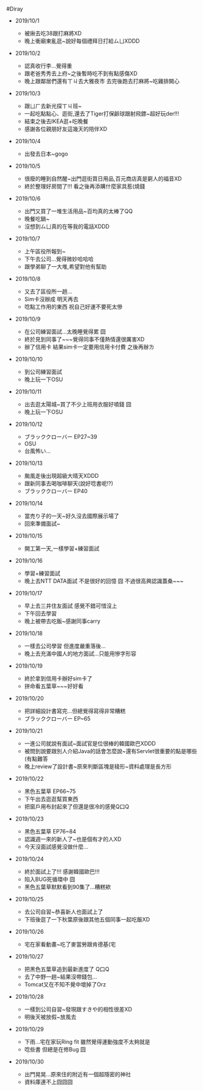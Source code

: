 #Diray

* 2019/10/1
  * 被揪去吃38跟打麻將XD
  * 晚上衝廟東亂逛~說好每個禮拜日打給ㄙㄩXDDD
  
* 2019/10/2
  * 認真收行李...覺得重
  * 跟老爸秀秀去上府~之後暫時吃不到有點感傷XD
  * 晚上跟鄰居們還有ㄒㄐ去大雅夜市 去完後跑去打麻將~吃雞排開心

* 2019/10/3
  * 跟ㄩㄏ去新光探ㄒㄐ班~
  * 一起吃點點心、逛街,還去了Tiger打保齡球跟射飛鏢~超好玩der!!!
  * 結束之後去IKEA逛+吃晚餐
  * 感謝各位親朋好友這幾天的陪伴XD
  
* 2019/10/4
  * 出發去日本~gogo
  
* 2019/10/5
  * 很廢的睡到自然醒~出門逛街買日用品,百元商店真是窮人的福音XD
  * 終於整理好房間了!!! 看之後再添購什麼家具惹(燒錢
  
* 2019/10/6
  * 出門又買了一堆生活用品~百均真的太棒了QQ
  * 晚餐吃鍋~
  * 沒想到ㄙㄩ真的在等我的電話XDDD
  
* 2019/10/7
  * 上午區役所報到~
  * 下午去公司...覺得微妙哈哈哈
  * 跟學弟聊了一大堆,希望對他有幫助
  
* 2019/10/8
  * 又去了區役所一趟...
  * Sim卡沒辦成 明天再去
  * 唸點工作用的東西 祝自己好運不要死太慘
  
* 2019/10/9
  * 在公司練習面試...太晚睡覺得累 囧
  * 終於見到同事了~~~覺得同事不僅熱情還很厲害XD
  * 辦了信用卡 結果sim卡一定要用信用卡付費 之後再辦ㄌ
  
* 2019/10/10
  * 到公司練習面試
  * 晚上玩一下OSU
  
* 2019/10/11
  * 出去逛太陽城~買了不少上班用衣服好噴錢 囧
  * 晚上玩一下OSU
  
* 2019/10/12
  * ブラッククローバー EP27~39
  * OSU
  * 台風怖い…
  
* 2019/10/13
  * 颱風走後出現超級大晴天XDDD
  * 跟新同事去喝咖啡聊天(說好唸書呢!?)
  * ブラッククローバー EP40
 
* 2019/10/14
  * 當売り子的一天~好久沒去國際展示場了
  * 回來準備面試~
  
* 2019/10/15
  * 開工第一天,一樣學習+練習面試

* 2019/10/16
  * 學習+練習面試
  * 晚上去NTT DATA面試 不是很好的回憶 囧 不過很高興認識蓋桑~~~
  
* 2019/10/17
  * 早上去三井住友面試 感覺不錯可惜沒上
  * 下午回去學習
  * 晚上被帶去吃飯~感謝同事carry
  
* 2019/10/18
  * 一樣去公司學習 但進度嚴重落後...
  * 晚上去充滿中國人的地方面試...只能用慘字形容

* 2019/10/19
  * 終於拿到信用卡辦好sim卡了
  * 拼命看五葉草~~~好好看
  
* 2019/10/20
  * 把詳細設計書寫完...但總覺得寫得非常糟糕
  * ブラッククローバー EP~65
  
* 2019/10/21
  * 一進公司就說有面試~面試官是位很棒的韓國歐巴XDDD 
  * 被問到說要跟別人介紹Java的話會怎麼說~還有Servlet很重要的點是哪些(有點難答
  * 晚上review了設計書~原來判斷區塊是稜形~資料處理是長方形
  
* 2019/10/22
  * 黑色五葉草 EP66~75
  * 下午出去逛逛幫買東西
  * 把窗戶用布封起來了但還是很冷的感覺Q口Q

* 2019/10/23
  * 黑色五葉草 EP76~84
  * 認識週一來的新人了~也是個有才的人XD
  * 今天沒面試感覺沒做什麼...
  
* 2019/10/24
  * 終於面試上了!!! 感謝韓國歐巴!!!
  * 陷入BUG死循環中 囧
  * 黑色五葉草默默看到90集了...糟糕欸
  
* 2019/10/25
  * 去公司自習~恭喜新人也面試上了
  * 下班後逛了一下秋葉原後跟其他五個同事一起吃飯XD
  
* 2019/10/26
  * 宅在家看動畫~吃了麥當勞跟肯德基(宅
  
* 2019/10/27
  * 把黑色五葉草追到最新進度了 Q口Q
  * 去了中野一趟~結果沒帶錢包...
  * Tomcat又在不知不覺中壞掉了Orz
  
* 2019/10/28
  * 一樣到公司自習~發現跟すきや的相性很差XD
  * 明後天被放假~放風去
  
* 2019/10/29
  * 下雨...宅在家玩Ring fit 雖然覺得運動強度不太夠就是
  * 唸些書 但總是在修Bug 囧
  
* 2019/10/30
  * 出門晃晃...原來住的附近有一個超隱密的神社
  * 資料庫連不上囧囧囧